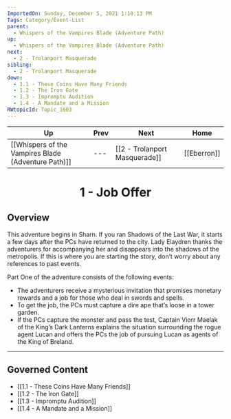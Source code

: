 ```yaml
---
ImportedOn: Sunday, December 5, 2021 1:10:13 PM
Tags: Category/Event-List
parent:
  - Whispers of the Vampires Blade (Adventure Path)
up:
  - Whispers of the Vampires Blade (Adventure Path)
next:
  - 2 - Trolanport Masquerade
sibling:
  - 2 - Trolanport Masquerade
down:
  - 1.1 - These Coins Have Many Friends
  - 1.2 - The Iron Gate
  - 1.3 - Impromptu Audition
  - 1.4 - A Mandate and a Mission
RWtopicId: Topic_1603
---
```


| Up | Prev | Next | Home |
|----|------|------|------|
| [[Whispers of the Vampires Blade (Adventure Path)]] | --- | [[2 - Trolanport Masquerade]] | [[Eberron]] |

# <center>1 - Job Offer</center>

## Overview

This adventure begins in Sharn. If you ran Shadows of the Last War, it starts a few days after the PCs have returned to the city. Lady Elaydren thanks the adventurers for accompanying her and disappears into the shadows of the metropolis. If this is where you are starting the story, don’t worry about any references to past events.

Part One of the adventure consists of the following events: 

- The adventurers receive a mysterious invitation that promises monetary rewards and a job for those who deal in swords and spells. 
- To get the job, the PCs must capture a dire ape that’s loose in a tower garden.
- If the PCs capture the monster and pass the test, Captain Viorr Maelak of the King’s Dark Lanterns explains the situation surrounding the rogue agent Lucan and offers the PCs the job of pursuing Lucan as agents of the King of Breland.


---
## Governed Content
- [[1.1 - These Coins Have Many Friends]]
- [[1.2 - The Iron Gate]]
- [[1.3 - Impromptu Audition]]
- [[1.4 - A Mandate and a Mission]]

